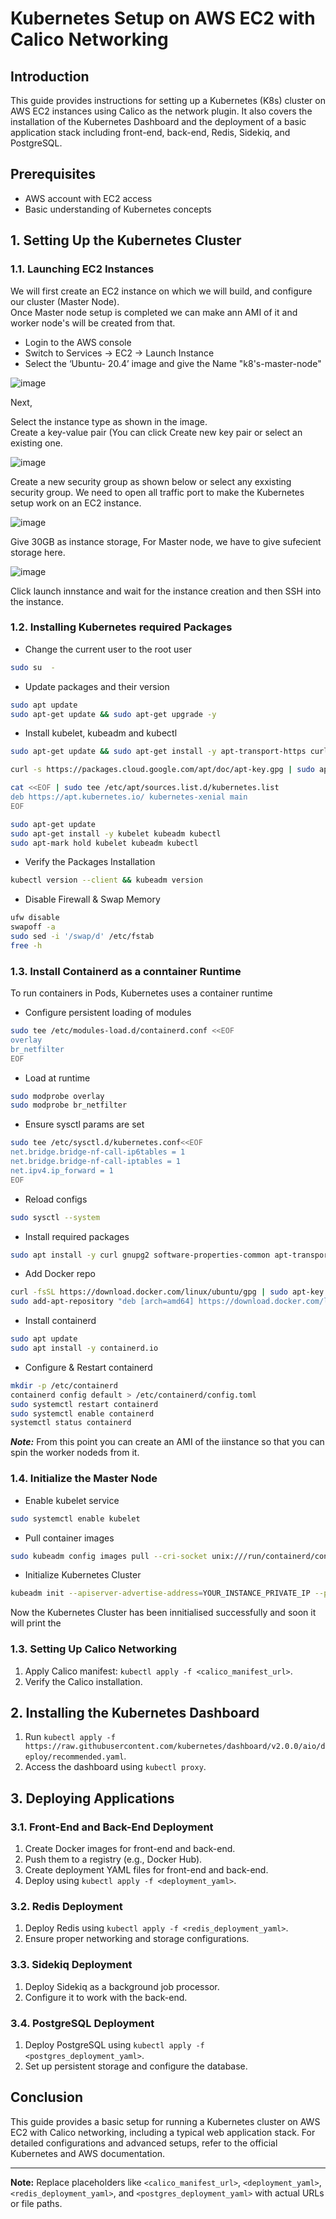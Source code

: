 # Kubernetes Setup on AWS EC2 with Calico Networking

## Introduction

This guide provides instructions for setting up a Kubernetes (K8s) cluster on AWS EC2 instances using Calico as the network plugin. It also covers the installation of the Kubernetes Dashboard and the deployment of a basic application stack including front-end, back-end, Redis, Sidekiq, and PostgreSQL.

## Prerequisites

- AWS account with EC2 access
- Basic understanding of Kubernetes concepts

## 1. Setting Up the Kubernetes Cluster

### 1.1. Launching EC2 Instances  

We will first create an EC2 instance on which we will build, and configure our cluster (Master Node).  
Once Master node setup is completed we can make ann AMI of it and worker node's will be created from that.  

- Login to the AWS console
- Switch to Services -> EC2 -> Launch Instance
- Select the ‘Ubuntu- 20.4’ image and give the Name "k8's-master-node"
  
![image](https://github.com/Cloud-Automation-Partner/Kubernetes_Cluster_Deploymet_AWS/assets/151637997/f6595b9f-113e-4fab-8006-bd6579bd59aa)  

Next,

Select the instance type as shown in the image.  
Create a key-value pair (You can click Create new key pair or select an existing one.  

![image](https://github.com/Cloud-Automation-Partner/Kubernetes_Cluster_Deploymet_AWS/assets/151637997/85488923-299e-4bdd-b9d9-5df8a6d0c575)

Create a new security group as shown below or select any exxisting security group. We need to open all traffic port to make the Kubernetes setup work on an EC2 instance.

![image](https://github.com/Cloud-Automation-Partner/Kubernetes_Cluster_Deploymet_AWS/assets/151637997/a76e36d9-1dd9-4265-9f2d-08c17cfad5d7) 

Give 30GB as instance storage, For Master node, we have to give sufecient storage here.  

![image](https://github.com/Cloud-Automation-Partner/Kubernetes_Cluster_Deploymet_AWS/assets/151637997/27c199cb-0881-4c7a-b584-8905a4a7098f)

Click launch innstance and wait for the instance creation and then SSH into the instance.  

### 1.2. Installing Kubernetes required Packages

- Change the current user to the root user
```bash
sudo su  -
```
- Update packages and their version
```bash
sudo apt update
sudo apt-get update && sudo apt-get upgrade -y
```
- Install kubelet, kubeadm and kubectl
```bash
sudo apt-get update && sudo apt-get install -y apt-transport-https curl
```
```bash
curl -s https://packages.cloud.google.com/apt/doc/apt-key.gpg | sudo apt-key add -
```
```bash
cat <<EOF | sudo tee /etc/apt/sources.list.d/kubernetes.list
deb https://apt.kubernetes.io/ kubernetes-xenial main
EOF
```
```bash
sudo apt-get update
sudo apt-get install -y kubelet kubeadm kubectl
sudo apt-mark hold kubelet kubeadm kubectl
```
- Verify the Packages Installation
```bash
kubectl version --client && kubeadm version
```
- Disable Firewall & Swap Memory
```bash
ufw disable
swapoff -a
sudo sed -i '/swap/d' /etc/fstab
free -h
```
### 1.3. Install Containerd as a conntainer Runtime
  
To run containers in Pods, Kubernetes uses a container runtime  

- Configure persistent loading of modules
```bash
sudo tee /etc/modules-load.d/containerd.conf <<EOF
overlay
br_netfilter
EOF
```
- Load at runtime
```bash
sudo modprobe overlay
sudo modprobe br_netfilter
```
- Ensure sysctl params are set
```bash
sudo tee /etc/sysctl.d/kubernetes.conf<<EOF
net.bridge.bridge-nf-call-ip6tables = 1
net.bridge.bridge-nf-call-iptables = 1
net.ipv4.ip_forward = 1
EOF
```
- Reload configs
```bash
sudo sysctl --system
```
- Install required packages
```bash
sudo apt install -y curl gnupg2 software-properties-common apt-transport-https ca-certificates
```
- Add Docker repo
```bash
curl -fsSL https://download.docker.com/linux/ubuntu/gpg | sudo apt-key add -
sudo add-apt-repository "deb [arch=amd64] https://download.docker.com/linux/ubuntu $(lsb_release -cs) stable"
```
- Install containerd
```bash
sudo apt update
sudo apt install -y containerd.io
```
- Configure & Restart containerd
```bash
mkdir -p /etc/containerd
containerd config default > /etc/containerd/config.toml
sudo systemctl restart containerd
sudo systemctl enable containerd
systemctl status containerd
```
***Note:*** From this point you can create an AMI of the iinstance so that you can spin the worker nodeds from it.
### 1.4. Initialize the Master Node  

- Enable kubelet service
```bash
sudo systemctl enable kubelet
```
- Pull container images
```bash
sudo kubeadm config images pull --cri-socket unix:///run/containerd/containerd.sock
```
- Initialize Kubernetes Cluster
```bash
kubeadm init --apiserver-advertise-address=YOUR_INSTANCE_PRIVATE_IP --pod-network-cidr=192.168.0.0/16 --ignore-preflight-errors=all
```
Now the Kubernetes Cluster has been innitialised successfully and soon it will print the 
### 1.3. Setting Up Calico Networking

1. Apply Calico manifest: `kubectl apply -f <calico_manifest_url>`.
2. Verify the Calico installation.

## 2. Installing the Kubernetes Dashboard

1. Run `kubectl apply -f https://raw.githubusercontent.com/kubernetes/dashboard/v2.0.0/aio/deploy/recommended.yaml`.
2. Access the dashboard using `kubectl proxy`.

## 3. Deploying Applications

### 3.1. Front-End and Back-End Deployment

1. Create Docker images for front-end and back-end.
2. Push them to a registry (e.g., Docker Hub).
3. Create deployment YAML files for front-end and back-end.
4. Deploy using `kubectl apply -f <deployment_yaml>`.

### 3.2. Redis Deployment

1. Deploy Redis using `kubectl apply -f <redis_deployment_yaml>`.
2. Ensure proper networking and storage configurations.

### 3.3. Sidekiq Deployment

1. Deploy Sidekiq as a background job processor.
2. Configure it to work with the back-end.

### 3.4. PostgreSQL Deployment

1. Deploy PostgreSQL using `kubectl apply -f <postgres_deployment_yaml>`.
2. Set up persistent storage and configure the database.

## Conclusion

This guide provides a basic setup for running a Kubernetes cluster on AWS EC2 with Calico networking, including a typical web application stack. For detailed configurations and advanced setups, refer to the official Kubernetes and AWS documentation.

---

**Note:** Replace placeholders like `<calico_manifest_url>`, `<deployment_yaml>`, `<redis_deployment_yaml>`, and `<postgres_deployment_yaml>` with actual URLs or file paths.

